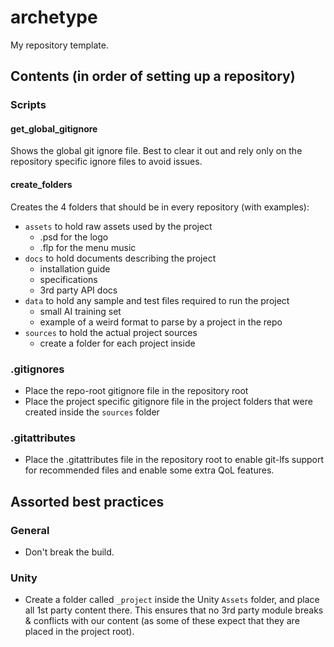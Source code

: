 # archetype

My repository template.

## Contents (in order of setting up a repository)

### Scripts

#### get_global_gitignore

Shows the global git ignore file. Best to clear it out and rely only on the repository specific ignore files to avoid issues.

#### create_folders

Creates the 4 folders that should be in every repository (with examples):

- `assets` to hold raw assets used by the project
  - .psd for the logo
  - .flp for the menu music
- `docs` to hold documents describing the project
  - installation guide
  - specifications
  - 3rd party API docs
- `data` to hold any sample and test files required to run the project
  - small AI training set
  - example of a weird format to parse by a project in the repo
- `sources` to hold the actual project sources
  - create a folder for each project inside

### .gitignores

- Place the repo-root gitignore file in the repository root
- Place the project specific gitignore file in the project folders that were created inside the `sources` folder

### .gitattributes

- Place the .gitattributes file in the repository root to enable git-lfs support for recommended files and enable some extra QoL features.

## Assorted best practices

### General

- Don't break the build.

### Unity

- Create a folder called `_project` inside the Unity `Assets` folder, and place all 1st party content there. This ensures that no 3rd party module breaks & conflicts with our content (as some of these expect that they are placed in the project root).